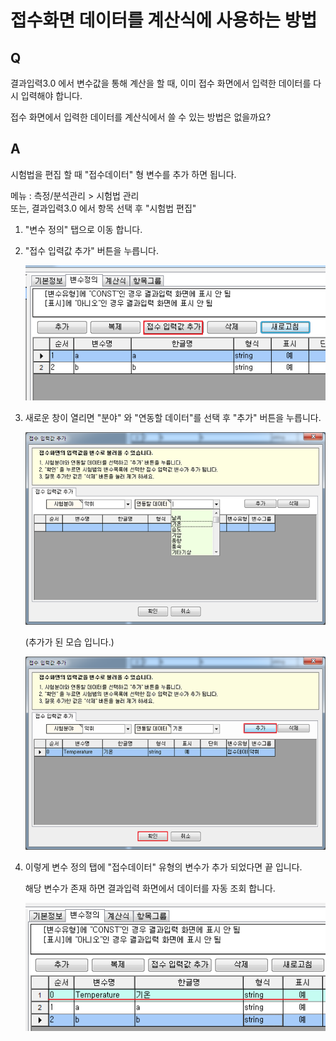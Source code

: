 # 접수화면 데이터를 계산식에 사용하는 방법

## Q

결과입력3.0 에서 변수값을 통해 계산을 할 때, 이미 접수 화면에서 입력한 데이터를 다시 입력해야 합니다.

접수 화면에서 입력한 데이터를 계산식에서 쓸 수 있는 방법은 없을까요?

## A

시험법을 편집 할 때 "접수데이터" 형 변수를 추가 하면 됩니다.

메뉴 : 측정/분석관리 &gt; 시험법 관리  
또는, 결과입력3.0 에서 항목 선택 후 "시험법 편집"

1. "변수 정의" 탭으로 이동 합니다.  
2. "접수 입력값 추가" 버튼을 누릅니다.  

   ![](../.gitbook/assets/01-_613%20%281%29.png)

3. 새로운 창이 열리면 "분야" 와 "연동할 데이터"를 선택 후 "추가" 버튼을 누릅니다.  

   ![](../.gitbook/assets/02-_614%20%281%29.png)

   \(추가가 된 모습 입니다.\)  

   ![](../.gitbook/assets/03-_615.png)

4. 이렇게 변수 정의 탭에 "접수데이터" 유형의 변수가 추가 되었다면 끝 입니다.  

   해당 변수가 존재 하면 결과입력 화면에서 데이터를 자동 조회 합니다.  

   ![](../.gitbook/assets/04-_616.png)

